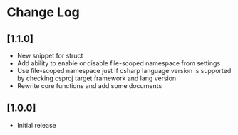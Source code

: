 # Change Log


## [1.1.0]

- New snippet for struct
- Add ability to enable or disable file-scoped namespace from settings
- Use file-scoped namespace just if csharp language version is supported by checking csproj target framework and lang version
- Rewrite core functions and add some documents

## [1.0.0]

- Initial release